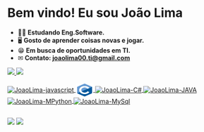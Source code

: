 <h1>Bem vindo! Eu sou João Lima</h1>

- 👨‍💻 <strong>Estudando Eng.Software.</strong>
- 🖥 <strong>Gosto de aprender coisas novas e jogar.</strong>
- 😁 <strong>Em busca de oportunidades em TI.</strong>
- ✉ <strong>Contato: joaolima00.ti@gmail.com</strong>

<div>
  <a href="https://github.com/Henriqueheruster">
  <img height="180em" src="https://github-readme-stats.vercel.app/api?username=Joao-H-Lima&show_icons=true&theme=dark&include_all_commits=true&count_private=true"/>
  <img height="180em" src="https://github-readme-stats.vercel.app/api/top-langs/?username=Joao-H-Lima&layout=compact&langs_count=7&theme=dark"/>
</div>

<div style="display: inline_block"><br>
  
  <img align="center" alt="JoaoLima-javascript" height="30" width="40" src="https://cdn.jsdelivr.net/gh/devicons/devicon/icons/javascript/javascript-original.svg">
  
  <img align="center" alt="JoaoLima-C" height="30" width="40" src="https://raw.githubusercontent.com/devicons/devicon/master/icons/c/c-original.svg">
    
  <img align="center" alt="JoaoLima-C#" height="30" width="40" src="https://cdn.jsdelivr.net/gh/devicons/devicon/icons/csharp/csharp-original.svg">
    
  <img align="center" alt="JoaoLima-JAVA" height="30" width="40" src="https://cdn.jsdelivr.net/gh/devicons/devicon@latest/icons/java/java-original.svg">

  <img align="center" alt="JoaoLima-MPython" height="30" width="40" src="https://cdn.jsdelivr.net/gh/devicons/devicon@latest/icons/python/python-original-wordmark.svg">

  <img align="center" alt="JoaoLima-MySql" height="30" width="40" src="https://cdn.jsdelivr.net/gh/devicons/devicon@latest/icons/mysql/mysql-original-wordmark.svg">

</div>

  ##
  
  <div> 
  <a href = "mailto:joaolima00.ti@gmail.com"><img src="https://img.shields.io/badge/Gmail-D14836?style=for-the-badge&logo=gmail&logoColor=white" target="_blank"></a>
  <a href="https://www.linkedin.com/in/joao-lima-2a15672a0?utm_source=share&utm_campaign=share_via&utm_content=profile&utm_medium=android_app" target="_blank"><img src="https://img.shields.io/badge/-LinkedIn-%230077B5?style=for-the-badge&logo=linkedin&logoColor=white" target="_blank"></a> 
</div>
